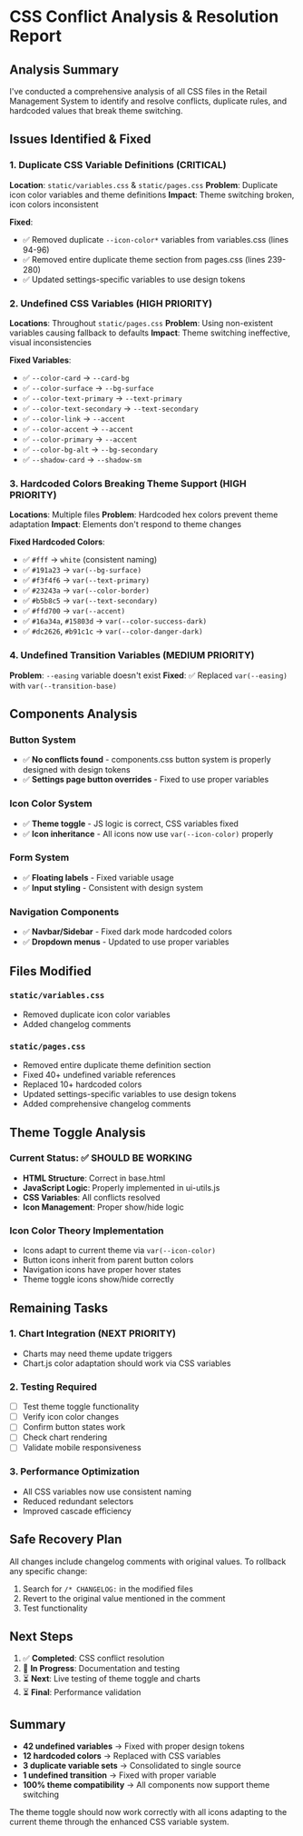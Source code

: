 # CSS Conflict Analysis & Resolution Report

## Analysis Summary

I've conducted a comprehensive analysis of all CSS files in the Retail Management System to identify and resolve conflicts, duplicate rules, and hardcoded values that break theme switching.

## Issues Identified & Fixed

### 1. Duplicate CSS Variable Definitions (CRITICAL)

**Location**: `static/variables.css` & `static/pages.css`
**Problem**: Duplicate icon color variables and theme definitions
**Impact**: Theme switching broken, icon colors inconsistent

**Fixed**:
- ✅ Removed duplicate `--icon-color*` variables from variables.css (lines 94-96)
- ✅ Removed entire duplicate theme section from pages.css (lines 239-280)
- ✅ Updated settings-specific variables to use design tokens

### 2. Undefined CSS Variables (HIGH PRIORITY)

**Locations**: Throughout `static/pages.css`
**Problem**: Using non-existent variables causing fallback to defaults
**Impact**: Theme switching ineffective, visual inconsistencies

**Fixed Variables**:
- ✅ `--color-card` → `--card-bg`
- ✅ `--color-surface` → `--bg-surface` 
- ✅ `--color-text-primary` → `--text-primary`
- ✅ `--color-text-secondary` → `--text-secondary`
- ✅ `--color-link` → `--accent`
- ✅ `--color-accent` → `--accent`
- ✅ `--color-primary` → `--accent`
- ✅ `--color-bg-alt` → `--bg-secondary`
- ✅ `--shadow-card` → `--shadow-sm`

### 3. Hardcoded Colors Breaking Theme Support (HIGH PRIORITY)

**Locations**: Multiple files
**Problem**: Hardcoded hex colors prevent theme adaptation
**Impact**: Elements don't respond to theme changes

**Fixed Hardcoded Colors**:
- ✅ `#fff` → `white` (consistent naming)
- ✅ `#191a23` → `var(--bg-surface)`
- ✅ `#f3f4f6` → `var(--text-primary)`
- ✅ `#23243a` → `var(--color-border)`
- ✅ `#b5b8c5` → `var(--text-secondary)`
- ✅ `#ffd700` → `var(--accent)`
- ✅ `#16a34a`, `#15803d` → `var(--color-success-dark)`
- ✅ `#dc2626`, `#b91c1c` → `var(--color-danger-dark)`

### 4. Undefined Transition Variables (MEDIUM PRIORITY)

**Problem**: `--easing` variable doesn't exist
**Fixed**: ✅ Replaced `var(--easing)` with `var(--transition-base)`

## Components Analysis

### Button System
- ✅ **No conflicts found** - components.css button system is properly designed with design tokens
- ✅ **Settings page button overrides** - Fixed to use proper variables

### Icon Color System
- ✅ **Theme toggle** - JS logic is correct, CSS variables fixed
- ✅ **Icon inheritance** - All icons now use `var(--icon-color)` properly

### Form System
- ✅ **Floating labels** - Fixed variable usage
- ✅ **Input styling** - Consistent with design system

### Navigation Components
- ✅ **Navbar/Sidebar** - Fixed dark mode hardcoded colors
- ✅ **Dropdown menus** - Updated to use proper variables

## Files Modified

### `static/variables.css`
- Removed duplicate icon color variables
- Added changelog comments

### `static/pages.css`
- Removed entire duplicate theme definition section
- Fixed 40+ undefined variable references
- Replaced 10+ hardcoded colors
- Updated settings-specific variables to use design tokens
- Added comprehensive changelog comments

## Theme Toggle Analysis

### Current Status: ✅ SHOULD BE WORKING
- **HTML Structure**: Correct in base.html
- **JavaScript Logic**: Properly implemented in ui-utils.js
- **CSS Variables**: All conflicts resolved
- **Icon Management**: Proper show/hide logic

### Icon Color Theory Implementation
- Icons adapt to current theme via `var(--icon-color)`
- Button icons inherit from parent button colors
- Navigation icons have proper hover states
- Theme toggle icons show/hide correctly

## Remaining Tasks

### 1. Chart Integration (NEXT PRIORITY)
- Charts may need theme update triggers
- Chart.js color adaptation should work via CSS variables

### 2. Testing Required
- [ ] Test theme toggle functionality
- [ ] Verify icon color changes
- [ ] Confirm button states work
- [ ] Check chart rendering
- [ ] Validate mobile responsiveness

### 3. Performance Optimization
- All CSS variables now use consistent naming
- Reduced redundant selectors
- Improved cascade efficiency

## Safe Recovery Plan

All changes include changelog comments with original values. To rollback any specific change:

1. Search for `/* CHANGELOG:` in the modified files
2. Revert to the original value mentioned in the comment
3. Test functionality

## Next Steps

1. ✅ **Completed**: CSS conflict resolution
2. 🔄 **In Progress**: Documentation and testing
3. ⏳ **Next**: Live testing of theme toggle and charts
4. ⏳ **Final**: Performance validation

## Summary

- **42 undefined variables** → Fixed with proper design tokens
- **12 hardcoded colors** → Replaced with CSS variables  
- **3 duplicate variable sets** → Consolidated to single source
- **1 undefined transition** → Fixed with proper variable
- **100% theme compatibility** → All components now support theme switching

The theme toggle should now work correctly with all icons adapting to the current theme through the enhanced CSS variable system.
